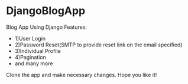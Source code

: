 # DjangoBlogApp
Blog App Using Django
Features:
<ul>
<li>1)User Login</li>
<li>2)Password Reset(SMTP to provide reset link on the email specified)</li>
<li>3)Individual Profile</li>
<li>4)Pagination</li>
<li>and many more</li>
</ul>

Clone the app and make necessary changes. Hope you like it!
